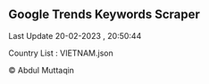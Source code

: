 

## Google Trends Keywords Scraper 
 
Last Update 20-02-2023 , 20:50:44

Country List :
VIETNAM.json



© Abdul Muttaqin 
